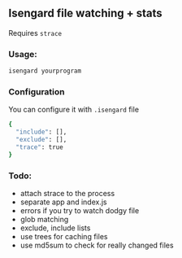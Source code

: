 ## Isengard file watching + stats

Requires `strace`

### Usage:

```bash
isengard yourprogram
```

### Configuration

You can configure it with `.isengard` file

```bash
{
  "include": [],
  "exclude": [],
  "trace": true
}
```

### Todo:

* attach strace to the process
* separate app and index.js
* errors if you try to watch dodgy file
* glob matching
* exclude, include lists
* use trees for caching files
* use md5sum to check for really changed files

